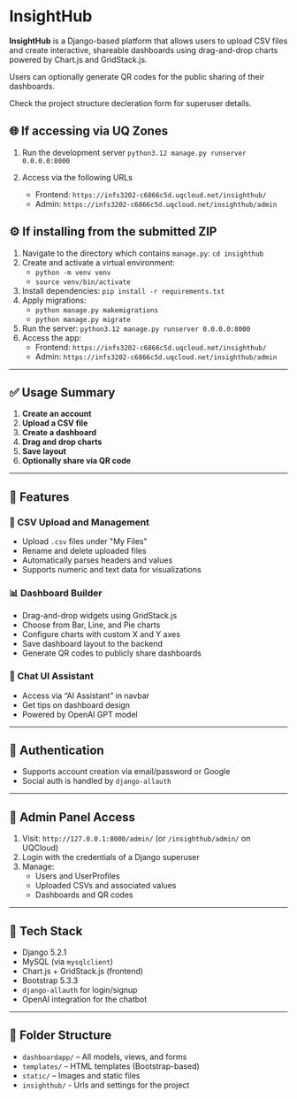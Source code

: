 
# InsightHub

**InsightHub** is a Django-based platform that allows users to upload CSV files and create interactive, shareable dashboards using drag-and-drop charts powered by Chart.js and GridStack.js. 

Users can optionally generate QR codes for the public sharing of their dashboards.

Check the project structure decleration form for superuser details.

## 🌐 If accessing via UQ Zones

1. Run the development server
`python3.12 manage.py runserver 0.0.0.0:8000`

2. Access via the following URLs
   - Frontend: `https://infs3202-c6866c5d.uqcloud.net/insighthub/`
   - Admin: `https://infs3202-c6866c5d.uqcloud.net/insighthub/admin`

## ⚙️ If installing from the submitted ZIP

1. Navigate to the directory which contains `manage.py`: `cd insighthub`
2. Create and activate a virtual environment:
   - `python -m venv venv`
   - `source venv/bin/activate`
3. Install dependencies: `pip install -r requirements.txt`
4. Apply migrations:
   - `python manage.py makemigrations`
   - `python manage.py migrate`
5. Run the server: `python3.12 manage.py runserver 0.0.0.0:8000`
6. Access the app:
   - Frontend: `https://infs3202-c6866c5d.uqcloud.net/insighthub/`
   - Admin: `https://infs3202-c6866c5d.uqcloud.net/insighthub/admin`

---

## ✅ Usage Summary

1. **Create an account**
2. **Upload a CSV file**
3. **Create a dashboard**
4. **Drag and drop charts**
5. **Save layout**
6. **Optionally share via QR code**

---

## 🧪 Features

### 🧾 CSV Upload and Management

- Upload `.csv` files under "My Files"
- Rename and delete uploaded files
- Automatically parses headers and values
- Supports numeric and text data for visualizations

### 📊 Dashboard Builder

- Drag-and-drop widgets using GridStack.js
- Choose from Bar, Line, and Pie charts
- Configure charts with custom X and Y axes
- Save dashboard layout to the backend
- Generate QR codes to publicly share dashboards

### 🤖 Chat UI Assistant

- Access via “AI Assistant” in navbar
- Get tips on dashboard design
- Powered by OpenAI GPT model

---

## 🔐 Authentication

- Supports account creation via email/password or Google
- Social auth is handled by `django-allauth`

---

## 🔑 Admin Panel Access

1. Visit: `http://127.0.0.1:8000/admin/` (or `/insighthub/admin/` on UQCloud)
2. Login with the credentials of a Django superuser
3. Manage:
   - Users and UserProfiles
   - Uploaded CSVs and associated values
   - Dashboards and QR codes

---

## 🧱 Tech Stack

- Django 5.2.1
- MySQL (via `mysqlclient`)
- Chart.js + GridStack.js (frontend)
- Bootstrap 5.3.3
- `django-allauth` for login/signup
- OpenAI integration for the chatbot

---

## 📁 Folder Structure

- `dashboardapp/` – All models, views, and forms
- `templates/` – HTML templates (Bootstrap-based)
- `static/` – Images and static files
- `insighthub/` - Urls and settings for the project
